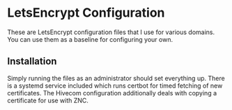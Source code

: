 
# LetsEncrypt Configuration #

These are LetsEncrypt configuration files that I use for various domains. You
can use them as a baseline for configuring your own.

## Installation ##

Simply running the files as an administrator should set everything up. There is
a systemd service included which runs certbot for timed fetching of new
certificates. The Hivecom configuration additionally deals with copying a
certificate for use with ZNC.